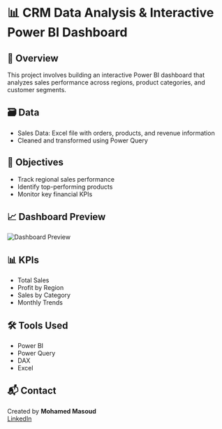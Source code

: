 # 📊 CRM Data Analysis & Interactive Power BI Dashboard

## 📌 Overview
This project involves building an interactive Power BI dashboard that analyzes sales performance across regions, product categories, and customer segments.

## 🗃️ Data
- Sales Data: Excel file with orders, products, and revenue information
- Cleaned and transformed using Power Query

## 🎯 Objectives
- Track regional sales performance
- Identify top-performing products
- Monitor key financial KPIs

## 📈 Dashboard Preview
![Dashboard Preview](https://app.fabric.microsoft.com/reportEmbed?reportId=db47d19e-e368-47e9-9c6d-8825df8a207d&autoAuth=true&ctid=3c7a4dad-22f9-460f-9b04-70b4ea89f49f)

## 📊 KPIs
- Total Sales
- Profit by Region
- Sales by Category
- Monthly Trends

## 🛠️ Tools Used
- Power BI
- Power Query
- DAX
- Excel

## 📬 Contact
Created by **Mohamed Masoud**  
[LinkedIn](www.linkedin.com/in/mohamed-masoud-6b588431a)

